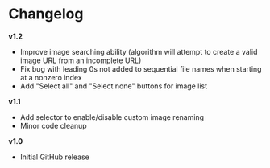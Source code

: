 # Changelog

**v1.2**
- Improve image searching ability (algorithm will attempt to create a valid image URL from an incomplete URL)
- Fix bug with leading 0s not added to sequential file names when starting at a nonzero index
- Add "Select all" and "Select none" buttons for image list

**v1.1**
- Add selector to enable/disable custom image renaming
- Minor code cleanup

**v1.0**
- Initial GitHub release